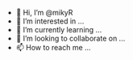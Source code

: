 - 👋 Hi, I’m @mikyR
- 👀 I’m interested in ...
- 🌱 I’m currently learning ...
- 💞️ I’m looking to collaborate on ...
- 📫 How to reach me ...

<!---
mikyR/mikyR is a ✨ special ✨ repository because its `README.md` (this file) appears on your GitHub profile.
You can click the Preview link to take a look at your changes.
--->
